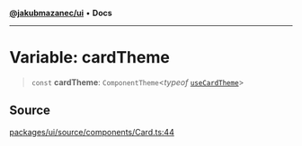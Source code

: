 [**@jakubmazanec/ui**](../README.md) • **Docs**

---

# Variable: cardTheme

> `const` **cardTheme**: `ComponentTheme`\<_typeof_ [`useCardTheme`](../functions/useCardTheme.md)\>

## Source

[packages/ui/source/components/Card.ts:44](https://github.com/jakubmazanec/tools/blob/bb20df5276ddb119762948adc2cda520aef09f0f/packages/ui/source/components/Card.ts#L44)
